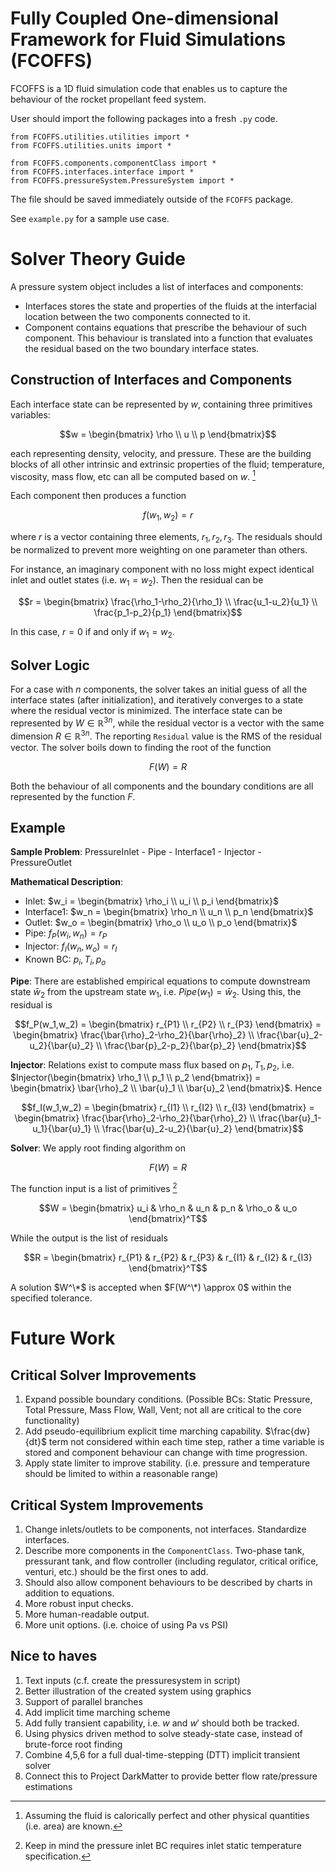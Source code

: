 # Fully Coupled One-dimensional Framework for Fluid Simulations (FCOFFS)

FCOFFS is a 1D fluid simulation code that enables us to capture the behaviour of the rocket propellant feed system. 

User should import the following packages into a fresh `.py` code. 

```	
from FCOFFS.utilities.utilities import *
from FCOFFS.utilities.units import *

from FCOFFS.components.componentClass import *
from FCOFFS.interfaces.interface import *
from FCOFFS.pressureSystem.PressureSystem import *
```

The file should be saved immediately outside of the `FCOFFS` package. 

See `example.py` for a sample use case. 

# Solver Theory Guide

A pressure system object includes a list of interfaces and components: 
- Interfaces stores the state and properties of the fluids at the interfacial location between the two components connected to it.
- Component contains equations that prescribe the behaviour of such component. This behaviour is translated into a function that evaluates the residual based on the two boundary interface states.

## Construction of Interfaces and Components

Each interface state can be represented by $w$, containing three primitives variables:
```math
w = \begin{bmatrix} \rho \\ u \\ p \end{bmatrix}
```
each representing density, velocity, and pressure. These are the building blocks of all other intrinsic and extrinsic properties of the fluid; temperature, viscosity, mass flow, etc can all be computed based on $w$. [^1]

[^1]: Assuming the fluid is calorically perfect and other physical quantities (i.e. area) are known. 

Each component then produces a function

$$ f(w_1,w_2) = r$$

where $r$ is a vector containing three elements, $r_1, r_2, r_3$. The residuals should be normalized to prevent more weighting on one parameter than others. 

For instance, an imaginary component with no loss might expect identical inlet and outlet states (i.e. $w_1 = w_2$). Then the residual can be 
```math
r = \begin{bmatrix} \frac{\rho_1-\rho_2}{\rho_1} \\ \frac{u_1-u_2}{u_1} \\ \frac{p_1-p_2}{p_1} \end{bmatrix}
```

In this case, $r=0$ if and only if $w_1=w_2$. 

## Solver Logic

For a case with $n$ components, the solver takes an initial guess of all the interface states (after initialization), and iteratively converges to a state where the residual vector is minimized. The interface state can be represented by $W\in\mathbb{R}^{3n}$, while the residual vector is a vector with the same dimension $R\in\mathbb{R}^{3n}$. The reporting `Residual` value is the RMS of the residual vector. The solver boils down to finding the root of the function

$$ F(W) = R $$

Both the behaviour of all components and the boundary conditions are all represented by the function $F$. 

## Example

**Sample Problem**: PressureInlet - Pipe - Interface1 - Injector - PressureOutlet

**Mathematical Description**: 
- Inlet: $`w_i = \begin{bmatrix} \rho_i \\ u_i \\ p_i \end{bmatrix}`$
- Interface1: $`w_n = \begin{bmatrix} \rho_n \\ u_n \\ p_n \end{bmatrix}`$
- Outlet: $`w_o = \begin{bmatrix} \rho_o \\ u_o \\ p_o \end{bmatrix}`$
- Pipe: $f_P(w_i,w_n)=r_P$
- Injector: $f_I(w_n,w_o)=r_I$
- Known BC: $p_i, T_i, p_o$

**Pipe**: There are established empirical equations to compute downstream state $\bar{w}_2$ from the upstream state $w_1$, i.e. $Pipe(w_1) = \bar{w}_2$. Using this, the residual is
```math
f_P(w_1,w_2) = \begin{bmatrix} r_{P1} \\ r_{P2} \\ r_{P3} \end{bmatrix} = \begin{bmatrix} \frac{\bar{\rho}_2-\rho_2}{\bar{\rho}_2} \\ \frac{\bar{u}_2-u_2}{\bar{u}_2} \\ \frac{\bar{p}_2-p_2}{\bar{p}_2} \end{bmatrix}
```

**Injector**: Relations exist to compute mass flux based on $p_1,T_1,p_2$, i.e. $`Injector(\begin{bmatrix} \rho_1 \\ p_1 \\ p_2 \end{bmatrix}) = \begin{bmatrix} \bar{\rho}_2 \\ \bar{u}_1 \\ \bar{u}_2 \end{bmatrix}`$. Hence
```math
f_I(w_1,w_2) = \begin{bmatrix} r_{I1} \\ r_{I2} \\ r_{I3} \end{bmatrix} = \begin{bmatrix} \frac{\bar{\rho}_2-\rho_2}{\bar{\rho}_2} \\ \frac{\bar{u}_1-u_1}{\bar{u}_1} \\ \frac{\bar{u}_2-u_2}{\bar{u}_2} \end{bmatrix}
```

**Solver**: We apply root finding algorithm on 

$$ F(W) = R $$

The function input is a list of primitives [^2]
```math
W = \begin{bmatrix} u_i & \rho_n & u_n & p_n & \rho_o & u_o \end{bmatrix}^T
```

[^2]: Keep in mind the pressure inlet BC requires inlet static temperature specification.  

While the output is the list of residuals
```math
R = \begin{bmatrix} r_{P1} & r_{P2} & r_{P3} & r_{I1} & r_{I2} & r_{I3} \end{bmatrix}^T
```

A solution $W^\*$ is accepted when $F(W^\*) \approx 0$ within the specified tolerance. 

# Future Work
## Critical Solver Improvements
1. Expand possible boundary conditions. (Possible BCs: Static Pressure, Total Pressure, Mass Flow, Wall, Vent; not all are critical to the core functionality)
2. Add pseudo-equilibrium explicit time marching capability. $`\frac{dw}{dt}`$ term not considered within each time step, rather a time variable is stored and component behaviour can change with time progression.
3. Apply state limiter to improve stability. (i.e. pressure and temperature should be limited to within a reasonable range)

## Critical System Improvements
1. Change inlets/outlets to be components, not interfaces. Standardize interfaces.
2. Describe more components in the `ComponentClass`. Two-phase tank, pressurant tank, and flow controller (including regulator, critical orifice, venturi, etc.) should be the first ones to add.
3. Should also allow component behaviours to be described by charts in addition to equations.
4. More robust input checks.
5. More human-readable output.
6. More unit options. (i.e. choice of using Pa vs PSI)

## Nice to haves
1. Text inputs (c.f. create the pressuresystem in script)
2. Better illustration of the created system using graphics
3. Support of parallel branches
4. Add implicit time marching scheme
5. Add fully transient capability, i.e. $w$ and $w'$ should both be tracked.
6. Using physics driven method to solve steady-state case, instead of brute-force root finding
7. Combine 4,5,6 for a full dual-time-stepping (DTT) implicit transient solver
8. Connect this to Project DarkMatter to provide better flow rate/pressure estimations
